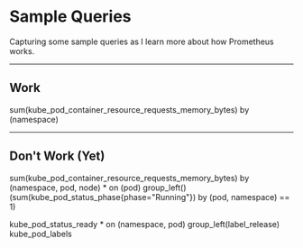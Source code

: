 # Sample Queries

Capturing some sample queries as I learn more about how Prometheus works.

---

## Work

sum(kube_pod_container_resource_requests_memory_bytes) by (namespace)

---

## Don't Work (Yet)

sum(kube_pod_container_resource_requests_memory_bytes) by (namespace, pod, node) * on (pod) group_left()  (sum(kube_pod_status_phase{phase="Running"}) by (pod, namespace) == 1)

kube_pod_status_ready * on (namespace, pod) group_left(label_release)  kube_pod_labels
